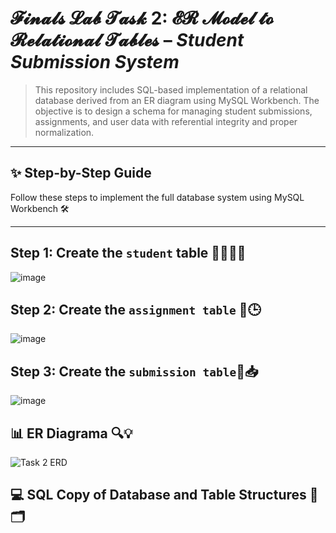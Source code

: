 # **𝓕𝓲𝓷𝓪𝓵𝓼 𝓛𝓪𝓫 𝓣𝓪𝓼𝓴 2: 𝓔𝓡 𝓜𝓸𝓭𝓮𝓵 𝓽𝓸 𝓡𝓮𝓵𝓪𝓽𝓲𝓸𝓷𝓪𝓵 𝓣𝓪𝓫𝓵𝓮𝓼** – *Student Submission System*

> This repository includes SQL-based implementation of a relational database derived from an ER diagram using MySQL Workbench. The objective is to design a schema for managing student submissions, assignments, and user data with referential integrity and proper normalization.

---

## ✨ Step-by-Step Guide
Follow these steps to implement the full database system using MySQL Workbench 🛠️

---

## Step 1: Create the `student` table 👩‍🎓👨‍🎓
![image](https://github.com/user-attachments/assets/5e42c6f8-1dfe-4206-a1b8-232aed5ca163)

## Step 2: Create the `assignment table` 📘🕒
![image](https://github.com/user-attachments/assets/8394601c-3ee6-404e-a201-3f267ce2edeb)

## Step 3: Create the `submission table`📝📥
![image](https://github.com/user-attachments/assets/6de5b63b-1e10-457d-b6d4-b70aaf808e10)

## 📊 ER Diagrama 🔍💡
![Task 2 ERD](https://github.com/user-attachments/assets/bfd1b3f6-2917-4403-879b-fcd77decce53)

## 💻 SQL Copy of Database and Table Structures 📃🗂️




